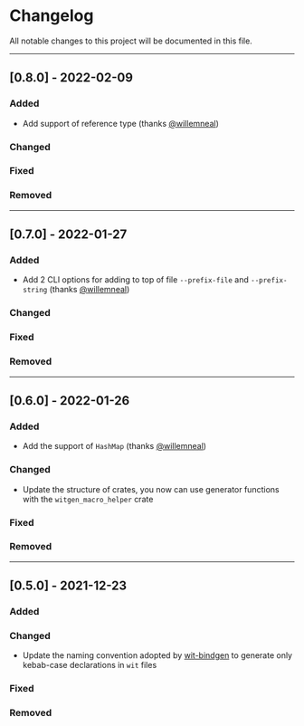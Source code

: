 # Changelog

All notable changes to this project will be documented in this file.

---
## [0.8.0] - 2022-02-09
### Added
- Add support of reference type (thanks [@willemneal](https://github.com/willemneal))
### Changed
### Fixed
### Removed

---
## [0.7.0] - 2022-01-27
### Added
- Add 2 CLI options for adding to top of file `--prefix-file` and `--prefix-string` (thanks [@willemneal](https://github.com/willemneal))
### Changed
### Fixed
### Removed

---
## [0.6.0] - 2022-01-26
### Added
- Add the support of `HashMap` (thanks [@willemneal](https://github.com/willemneal))
### Changed
- Update the structure of crates, you now can use generator functions with the `witgen_macro_helper` crate
### Fixed
### Removed

---
## [0.5.0] - 2021-12-23
### Added
### Changed
- Update the naming convention adopted by [wit-bindgen](https://github.com/bytecodealliance/wit-bindgen/pull/119) to generate only kebab-case declarations in `wit` files
### Fixed
### Removed
